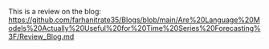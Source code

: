 This is a review on the blog: https://github.com/farhanitrate35/Blogs/blob/main/Are%20Language%20Models%20Actually%20Useful%20for%20Time%20Series%20Forecasting%3F/Review_Blog.md